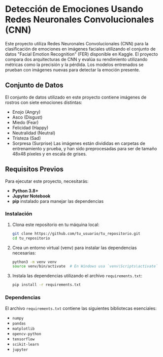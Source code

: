 # Detección de Emociones Usando Redes Neuronales Convolucionales (CNN)

Este proyecto utiliza Redes Neuronales Convolucionales (CNN) para la clasificación de emociones en imágenes faciales utilizando el conjunto de datos "Facial Emotion Recognition" (FER) disponible en Kaggle. El proyecto compara dos arquitecturas de CNN y evalúa su rendimiento utilizando métricas como la precisión y la pérdida. Los modelos entrenados se prueban con imágenes nuevas para detectar la emoción presente.

## Conjunto de Datos
El conjunto de datos utilizado en este proyecto contiene imágenes de rostros con siete emociones distintas:
- Enojo (Angry)
- Asco (Disgust)
- Miedo (Fear)
- Felicidad (Happy)
- Neutralidad (Neutral)
- Tristeza (Sad)
- Sorpresa (Surprise)
Las imágenes están divididas en carpetas de entrenamiento y prueba, y han sido preprocesadas para ser de tamaño 48x48 píxeles y en escala de grises.

## Requisitos Previos
Para ejecutar este proyecto, necesitarás:
- **Python 3.8+**
- **Jupyter Notebook**
- **pip** instalado para manejar las dependencias

### Instalación
1. Clona este repositorio en tu máquina local:
   ```bash
   git clone https://github.com/tu_usuario/tu_repositorio.git
   cd tu_repositorio
   ```

2. Crea un entorno virtual (venv) para instalar las dependencias necesarias:
   ```bash
   python3 -m venv venv
   source venv/bin/activate  # En Windows usa `venv\Scripts\activate`
   ```

3. Instala las dependencias utilizando el archivo `requirements.txt`:
   ```bash
   pip install -r requirements.txt
   ```

### Dependencias
El archivo `requirements.txt` contiene las siguientes bibliotecas esenciales:
- `numpy`
- `pandas`
- `matplotlib`
- `opencv-python`
- `tensorflow`
- `scikit-learn`
- `jupyter`

